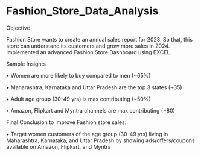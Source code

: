 # Fashion_Store_Data_Analysis

Objective

Fashion Store wants to create an annual sales report for 2023. So that, this store can understand its customers and grow more sales in 2024. Implemented an advanced Fashion Store Dashboard using EXCEL.

Sample Insights

•	Women are more likely to buy compared to men (~65%)

•	Maharashtra, Karnataka and Uttar Pradesh are the top 3 states (~35)

•	Adult age group (30-49 yrs) is max contributing (~50%)

•	Amazon, Flipkart and Myntra channels are max contributing (~80)

Final Conclusion to improve Fashion store sales:

•	Target women customers of the age group (30-49 yrs) living in Maharashtra, Karnataka, and Uttar Pradesh by showing ads/offers/coupons available on Amazon, Flipkart, and Myntra


